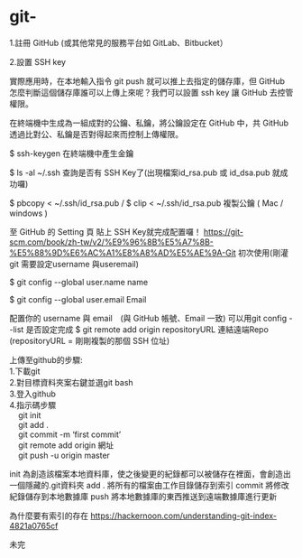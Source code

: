 # git- 

1.註冊 GitHub (或其他常見的服務平台如 GitLab、Bitbucket）

2.設置 SSH key

實際應用時，在本地輸入指令 git push 就可以推上去指定的儲存庫，但 GitHub 怎麼判斷這個儲存庫誰可以上傳上來呢？我們可以設置 ssh key 讓 GitHub 去控管權限。

在終端機中生成為一組成對的公鑰、私鑰，將公鑰設定在 GitHub 中，共 GitHub 透過比對公、私鑰是否對得起來而控制上傳權限。

$ ssh-keygen
在終端機中產生金鑰

$ ls -al ~/.ssh
查詢是否有 SSH Key了(出現檔案id_rsa.pub 或 id_dsa.pub 就成功囉)

$ pbcopy < ~/.ssh/id_rsa.pub / $ clip < ~/.ssh/id_rsa.pub
複製公鑰 ( Mac / windows )

至 GitHub 的 Setting 頁 貼上 SSH Key就完成配置囉！
https://git-scm.com/book/zh-tw/v2/%E9%96%8B%E5%A7%8B-%E5%88%9D%E6%AC%A1%E8%A8%AD%E5%AE%9A-Git
初次使用(剛灌git 需要設定username 與useremail)</br>

$ git config --global user.name name

$ git config --global user.email Email

配置你的 username 與 email　(與 GitHub 帳號、Email 一致)
可以用git config --list 是否設定完成
$ git remote add origin repositoryURL
連結遠端Repo (repositoryURL = 剛剛複製的那個 SSH 位址)


上傳至github的步驟:  </br>
1.下載git   </br>
2.對目標資料夾案右鍵並選git bash  </br>
3.登入github  </br>
4.指示碼步驟  </br>
&nbsp;&nbsp;&nbsp; git init </br>
&nbsp;&nbsp;&nbsp; git add .   </br>
&nbsp;&nbsp;&nbsp; git commit -m ‘first commit’  </br>
&nbsp;&nbsp;&nbsp; git remote add origin 網址  </br>
&nbsp;&nbsp;&nbsp; git push -u origin master </br>
 
init 為創造該檔案本地資料庫，使之後變更的紀錄都可以被儲存在裡面，會創造出一個隱藏的.git資料夾
add . 將所有的檔案由工作目錄儲存到索引
commit 將修改紀錄儲存到本地數據庫
push 將本地數據庫的東西推送到遠端數據庫進行更新
 
為什麼要有索引的存在
https://hackernoon.com/understanding-git-index-4821a0765cf

未完
